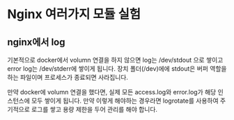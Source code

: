 # Nginx 여러가지 모듈 실험

## nginx에서 log

기본적으로 docker에서 volumn 연결을 하지 않으면 log는 /dev/stdout 으로 쌓이고 
error log는 /dev/stderr에 쌓이게 됩니다.
장치 폴더(/dev)에에 stdout은 버퍼 역할을 하는 파일이며 프로세스가 종료되면 사라집니다.

만약 docker에 volumn 연결을 했다면, 실제 모든 access.log와 error.log가 해당 인스턴스에 모두 쌓이게 됩니다.
만약 이렇게 해야하는 경우라면 logrotate를 사용하여 주기적으로 로그를 쌓고 용량 제한을 두어 관리를 해야 합니다.
